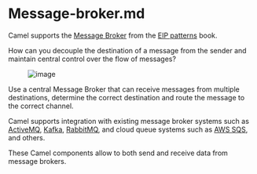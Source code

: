 # Message-broker.md

Camel supports the [Message
Broker](https://www.enterpriseintegrationpatterns.com/patterns/messaging/MessageBroker.html)
from the [EIP patterns](#enterprise-integration-patterns.adoc) book.

How can you decouple the destination of a message from the sender and
maintain central control over the flow of messages?

<figure>
<img src="eip/MessageBroker.gif" alt="image" />
</figure>

Use a central Message Broker that can receive messages from multiple
destinations, determine the correct destination and route the message to
the correct channel.

Camel supports integration with existing message broker systems such as
[ActiveMQ](#ROOT:activemq-component.adoc),
[Kafka](#ROOT:kafka-component.adoc),
[RabbitMQ](#ROOT:spring-rabbitmq-component.adoc), and cloud queue
systems such as [AWS SQS](#ROOT:aws2-sqs-component.adoc), and others.

These Camel components allow to both send and receive data from message
brokers.
